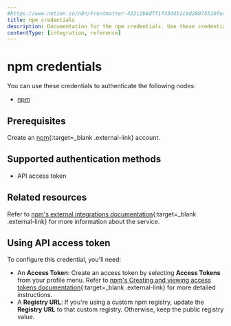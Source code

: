 ```yaml
---
#https://www.notion.so/n8n/Frontmatter-432c2b8dff1f43d4b1c8d20075510fe4
title: npm credentials
description: Documentation for the npm credentials. Use these credentials to authenticate npm in n8n, a workflow automation platform.
contentType: [integration, reference]
---
```


# npm credentials

You can use these credentials to authenticate the following nodes:

- [npm](/integrations/builtin/app-nodes/n8n-nodes-base.npm/)

## Prerequisites

Create an [npm](https://www.npmjs.com/){:target=_blank .external-link} account.

## Supported authentication methods

- API access token

## Related resources

Refer to [npm's external integrations documentation](https://docs.npmjs.com/integrations/integrating-npm-with-external-services){:target=_blank .external-link} for more information about the service.

## Using API access token

To configure this credential, you'll need:

- An **Access Token**: Create an access token by selecting **Access Tokens** from your profile menu. Refer to [npm's Creating and viewing access tokens documentation](https://docs.npmjs.com/creating-and-viewing-access-tokens){:target=_blank .external-link} for more detailed instructions.
- A **Registry URL**: If you're using a custom npm registry, update the **Registry URL** to that custom registry. Otherwise, keep the public registry value.

